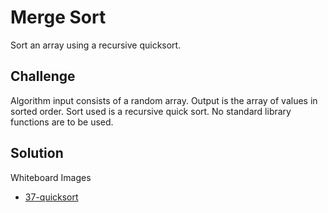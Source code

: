 # Merge Sort
Sort an array using a recursive quicksort.

## Challenge
Algorithm input consists of a random array.
Output is the array of values in sorted order.
Sort used is a recursive quick sort.
No standard library functions are to be used.

## Solution
Whiteboard Images
- [37-quicksort](../assets/37-quicksort.jpg)
